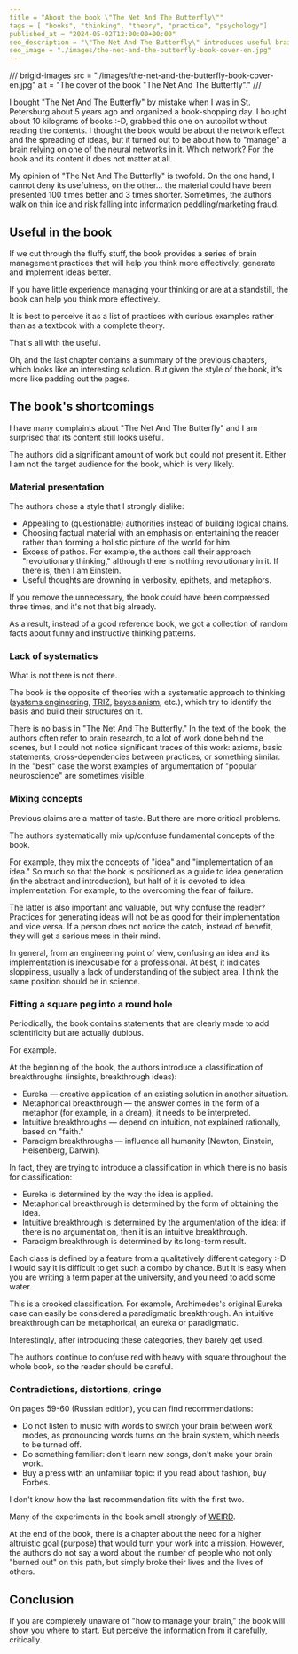 ```yaml
---
title = "About the book \"The Net And The Butterfly\""
tags = [ "books", "thinking", "theory", "practice", "psychology"]
published_at = "2024-05-02T12:00:00+00:00"
seo_description = "\"The Net And The Butterfly\" introduces useful brain management practices, but the written material should be perceived through an internal critic."
seo_image = "./images/the-net-and-the-butterfly-book-cover-en.jpg"
---
```


/// brigid-images
src = "./images/the-net-and-the-butterfly-book-cover-en.jpg"
alt = "The cover of the book \"The Net And The Butterfly\"."
///

I bought "The Net And The Butterfly" by mistake when I was in St. Petersburg about 5 years ago and organized a book-shopping day. I bought about 10 kilograms of books :-D, grabbed this one on autopilot without reading the contents. I thought the book would be about the network effect and the spreading of ideas, but it turned out to be about how to "manage" a brain relying on one of the neural networks in it. Which network? For the book and its content it does not matter at all.

My opinion of "The Net And The Butterfly" is twofold. On the one hand, I cannot deny its usefulness, on the other… the material could have been presented 100 times better and 3 times shorter. Sometimes, the authors walk on thin ice and risk falling into information peddling/marketing fraud.

<!-- more -->

## Useful in the book

If we cut through the fluffy stuff, the book provides a series of brain management practices that will help you think more effectively, generate and implement ideas better.

If you have little experience managing your thinking or are at a standstill, the book can help you think more effectively.

It is best to perceive it as a list of practices with curious examples rather than as a textbook with a complete theory.

That's all with the useful.

Oh, and the last chapter contains a summary of the previous chapters, which looks like an interesting solution. But given the style of the book, it's more like padding out the pages.

## The book's shortcomings

I have many complaints about "The Net And The Butterfly" and I am surprised that its content still looks useful.

The authors did a significant amount of work but could not present it. Either I am not the target audience for the book, which is very likely.

### Material presentation

The authors chose a style that I strongly dislike:

- Appealing to (questionable) authorities instead of building logical chains.
- Choosing factual material with an emphasis on entertaining the reader rather than forming a holistic picture of the world for him.
- Excess of pathos. For example, the authors call their approach "revolutionary thinking," although there is nothing revolutionary in it. If there is, then I am Einstein.
- Useful thoughts are drowning in verbosity, epithets, and metaphors.

If you remove the unnecessary, the book could have been compressed three times, and it's not that big already.

As a result, instead of a good reference book, we got a collection of random facts about funny and instructive thinking patterns.

### Lack of systematics

What is not there is not there.

The book is the opposite of theories with a systematic approach to thinking ([systems engineering](https://en.wikipedia.org/wiki/Systems_engineering), [TRIZ](https://en.wikipedia.org/wiki/TRIZ), [bayesianism](https://en.wikipedia.org/wiki/Bayesianism), etc.), which try to identify the basis and build their structures on it.

There is no basis in "The Net And The Butterfly." In the text of the book, the authors often refer to brain research, to a lot of work done behind the scenes, but I could not notice significant traces of this work: axioms, basic statements, cross-dependencies between practices, or something similar. In the "best" case the worst examples of argumentation of "popular neuroscience" are sometimes visible.

### Mixing concepts

Previous claims are a matter of taste. But there are more critical problems.

The authors systematically mix up/confuse fundamental concepts of the book.

For example, they mix the concepts of "idea" and "implementation of an idea." So much so that the book is positioned as a guide to idea generation (in the abstract and introduction), but half of it is devoted to idea implementation. For example, to the overcoming the fear of failure.

The latter is also important and valuable, but why confuse the reader? Practices for generating ideas will not be as good for their implementation and vice versa. If a person does not notice the catch, instead of benefit, they will get a serious mess in their mind.

In general, from an engineering point of view, confusing an idea and its implementation is inexcusable for a professional. At best, it indicates sloppiness, usually a lack of understanding of the subject area. I think the same position should be in science.

### Fitting a square peg into a round hole

Periodically, the book contains statements that are clearly made to add scientificity but are actually dubious.

For example.

At the beginning of the book, the authors introduce a classification of breakthroughs (insights, breakthrough ideas):

- Eureka — creative application of an existing solution in another situation.
- Metaphorical breakthrough — the answer comes in the form of a metaphor (for example, in a dream), it needs to be interpreted.
- Intuitive breakthroughs — depend on intuition, not explained rationally, based on "faith."
- Paradigm breakthroughs — influence all humanity (Newton, Einstein, Heisenberg, Darwin).

In fact, they are trying to introduce a classification in which there is no basis for classification:

- Eureka is determined by the way the idea is applied.
- Metaphorical breakthrough is determined by the form of obtaining the idea.
- Intuitive breakthrough is determined by the argumentation of the idea: if there is no argumentation, then it is an intuitive breakthrough.
- Paradigm breakthrough is determined by its long-term result.

Each class is defined by a feature from a qualitatively different category :-D I would say it is difficult to get such a combo by chance. But it is easy when you are writing a term paper at the university, and you need to add some water.

This is a crooked classification. For example, Archimedes's original Eureka case can easily be considered a paradigmatic breakthrough. An intuitive breakthrough can be metaphorical, an eureka or paradigmatic.

Interestingly, after introducing these categories, they barely get used.

The authors continue to confuse red with heavy with square throughout the whole book, so the reader should be careful.

### Contradictions, distortions, cringe

On pages 59-60 (Russian edition), you can find recommendations:

- Do not listen to music with words to switch your brain between work modes, as pronouncing words turns on the brain system, which needs to be turned off.
- Do something familiar: don't learn new songs, don't make your brain work.
- Buy a press with an unfamiliar topic: if you read about fashion, buy Forbes.

I don't know how the last recommendation fits with the first two.

Many of the experiments in the book smell strongly of [WEIRD](https://en.wikipedia.org/wiki/Psychology#WEIRD_bias).

At the end of the book, there is a chapter about the need for a higher altruistic goal (purpose) that would turn your work into a mission. However, the authors do not say a word about the number of people who not only "burned out" on this path, but simply broke their lives and the lives of others.

## Conclusion

If you are completely unaware of "how to manage your brain," the book will show you where to start. But perceive the information from it carefully, critically.
